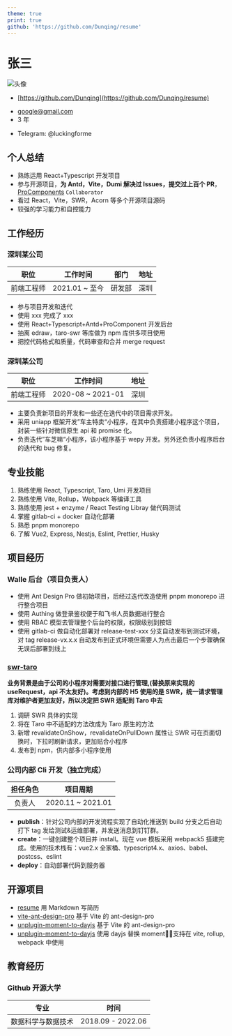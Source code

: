 ```yaml
---
theme: true
print: true
github: 'https://github.com/Dunqing/resume'
---
```


# 张三

![头像](https://static.todev.cc/resume/avatar.svg)

- [https://github.com/Dunqing](https://github.com/Dunqing/resume)

>

- google@gmail.com
- 3 年

>

- Telegram: @luckingforme

## 个人总结

- 熟练运用 React+Typescript 开发项目
- 参与开源项目，**为 Antd，Vite，Dumi 解决过 Issues，提交过上百个 PR**，[ProComponents](https://github.com/ant-design/pro-components) `Collaborator`
- 看过 React，Vite，SWR，Acorn 等多个开源项目源码
- 较强的学习能力和自控能力

## 工作经历

### 深圳某公司

|    职位    |    工作时间    |  部门  | 地址 |
| :--------: | :------------: | :----: | :--: |
| 前端工程师 | 2021.01 ~ 至今 | 研发部 | 深圳 |

- 参与项目开发和迭代
- 使用 xxx 完成了 xxx
- 使用 React+Typescript+Antd+ProComponent 开发后台
- 抽离 edraw，taro-swr 等库做为 npm 库供多项目使用
- 把控代码格式和质量，代码审查和合并 merge request

### 深圳某公司

|    职位    |     工作时间      | 地址 |
| :--------: | :---------------: | :--: |
| 前端工程师 | 2020-08 ~ 2021-01 | 深圳 |

- 主要负责新项目的开发和一些还在迭代中的项目需求开发。
- 采用 uniapp 框架开发”车主特卖“小程序，在其中负责搭建小程序这个项目，封装一些针对微信原生 api 和 promise 化。
- 负责迭代”车芝嘛“小程序，该小程序基于 wepy 开发。另外还负责小程序后台的迭代和 bug 修复。

## 专业技能

1. 熟练使用 React, Typescript, Taro, Umi 开发项目
2. 熟练使用 Vite, Rollup，Webpack 等编译工具
3. 熟练使用 jest + enzyme / React Testing Libray 做代码测试
4. 掌握 gitlab-ci + docker 自动化部署
5. 熟悉 pnpm monorepo
6. 了解 Vue2, Express, Nestjs, Eslint, Prettier, Husky

## 项目经历

### Walle 后台（项目负责人）

- 使用 Ant Design Pro 做初始项目，后经过迭代改造使用 pnpm monorepo 进行整合项目
- 使用 Authing 做登录鉴权便于和飞书人员数据进行整合
- 使用 RBAC 模型去管理整个后台的权限，权限级别到按钮
- 使用 gitlab-ci 做自动化部署对 release-test-xxx 分支自动发布到测试环境，对 tag release-vx.x.x 自动发布到正式环境但需要人为点击最后一个步骤确保无误后部署到线上

### [swr-taro](https://www.npmjs.com/package/taro-swr)

**业务背景是由于公司的小程序对需要对接口进行管理,(替换原来实现的 useRequest，api 不太友好)。考虑到内部的 H5 使用的是 SWR，统一请求管理库对维护者更加友好，所以决定把 SWR 适配到 Taro 中去**

1. 调研 SWR 具体的实现
2. 将在 Taro 中不适配的方法改成为 Taro 原生的方法
3. 新增 revalidateOnShow，revalidateOnPullDown 属性让 SWR 可在页面切换时，下拉时刷新请求，更加贴合小程序
4. 发布到 npm，供内部多小程序使用

### 公司内部 Cli 开发（独立完成）

| 担任角色 |     项目周期      |
| :------: | :---------------: |
|  负责人  | 2020.11 ~ 2021.01 |

- **publish**：针对公司内部的开发流程实现了自动化推送到 build 分支之后自动打下 tag 发给测试&运维部署，并发送消息到钉钉群。
- **create**：一键创建整个项目并 install。现在 vue 模板采用 webpack5 搭建完成。使用的技术栈有：vue2.x 全家桶、typescript4.x、axios、babel、postcss、eslint
- **deploy**：自动部署代码到服务器

## 开源项目

- [resume](https://github.com/Dunqing/resume) 用 Markdown 写简历
- [vite-ant-design-pro](https://github.com/Dunqing/vite-ant-design-pro) 基于 Vite 的 ant-design-pro
- [unplugin-moment-to-dayjs](https://github.com/Dunqing/unplugin-moment-to-dayjs) 基于 Vite 的 ant-design-pro
- [unplugin-moment-to-dayjs](https://github.com/Dunqing/unplugin-moment-to-dayjs) 使用 dayjs 替换 moment，支持在 vite, rollup, webpack 中使用

## 教育经历

### Github 开源大学

|        专业        |       时间        |
| :----------------: | :---------------: |
| 数据科学与数据技术 | 2018.09 - 2022.06 |
